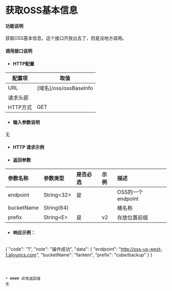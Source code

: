 # 获取OSS基本信息

#### 功能说明
获取OSS基本信息。这个接口开放出去了，但是没地方调用。


#### 调用接口说明

* #### HTTP配置

| 配置项 | 取值 |
| --- | --- |
| URL | \[域名\]/oss/ossBaseInfo|
| 请求头部 |  |
| HTTP方式 | GET |

* #### 输入参数说明

无


* #### HTTP 请求示例

* #### 返回参数

| 参数名称 | 参数类型 | 是否必选 | 示例 | 描述 |
| :--- | :--- | :--- | :--- | :--- |
| endpoint | String&lt;32&gt; | 是 | | OSS的一个endpoint |
| bucketName | String\(64\) | | |桶名称 |
| prefix | String&lt;E&gt; | 是 | v2 | 存放位置前缀 |


* #### 响应示例：

  ```json
{
    "code": "1",
    "note": "操作成功",
    "data": {
        "endpoint": "http://oss-us-west-1.aliyuncs.com",
        "bucketName": "fantem",
        "prefix": "cube/backup"
    }
}
```



* #### 异常返回值
无








